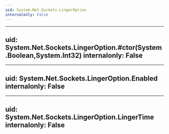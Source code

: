 ```yaml
---
uid: System.Net.Sockets.LingerOption
internalonly: False
---
```


---
uid: System.Net.Sockets.LingerOption.#ctor(System.Boolean,System.Int32)
internalonly: False
---

---
uid: System.Net.Sockets.LingerOption.Enabled
internalonly: False
---

---
uid: System.Net.Sockets.LingerOption.LingerTime
internalonly: False
---
